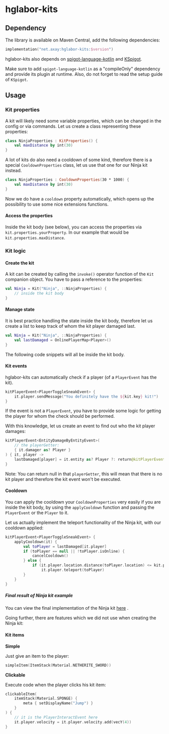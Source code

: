 # hglabor-kits

## Dependency

The library is available on Maven Central, add the following dependencies:

```kotlin
implementation("net.axay:hglabor-kits:$version")
```

hglabor-kits also depends on [spigot-language-kotlin](https://github.com/bluefireoly/spigot-language-kotlin)
and [KSpigot](https://github.com/bluefireoly/KSpigot).

Make sure to add `spigot-language-kotlin` as a "compileOnly" dependency and provide its plugin at runtime. Also, do not
forget to read the setup guide of `KSpigot`.

## Usage

### Kit properties

A kit will likely need some variable properties, which can be changed in the config or via commands. Let us create a
class representing these properties:

```kotlin
class NinjaProperties : KitProperties() {
    val maxDistance by int(30)
}
```

A lot of kits do also need a cooldown of some kind, therefore there is a special `CooldownProperties` class, let us use
that one for our Ninja kit instead.

```kotlin
class NinjaProperties : CooldownProperties(30 * 1000) {
    val maxDistance by int(30)
}
```

Now we do have a `cooldown` property automatically, which opens up the possibility to use some nice extensions
functions.

#### Access the properties

Inside the kit body (see below), you can access the properties via `kit.properties.yourProperty`. In our example that
would be `kit.properties.maxDistance`.

### Kit logic

#### Create the kit

A kit can be created by calling the `invoke()` operator function of the `Kit` companion object. You have to pass a
reference to the properties:

```kotlin
val Ninja = Kit("Ninja", ::NinjaProperties) {
    // inside the kit body
}
```

#### Manage state

It is best practice handling the state inside the kit body, therefore let us create a list to keep track of whom the kit
player damaged last.

```kotlin
val Ninja = Kit("Ninja", ::NinjaProperties) {
    val lastDamaged = OnlinePlayerMap<Player>()
}
```

The following code snippets will all be inside the kit body.

#### Kit events

hglabor-kits can automatically check if a player (of a `PlayerEvent` has the kit).

```kotlin
kitPlayerEvent<PlayerToggleSneakEvent> {
    it.player.sendMessage("You definitely have the ${kit.key} kit!")
}
```

If the event is not a `PlayerEvent`, you have to provide some logic for getting the player for whom the check should be
performed.

With this knowledge, let us create an event to find out who the kit player damages:

```kotlin
kitPlayerEvent<EntityDamageByEntityEvent>(
    // the playerGetter:
    { it.damager as? Player }
) { it, player ->
    lastDamaged[player] = it.entity as? Player ?: return@kitPlayerEvent
}
```

Note: You can return null in that `playerGetter`, this will mean that there is no kit player and therefore the kit event
won't be executed.

#### Cooldown

You can apply the cooldown your `CooldownProperties` very easily if you are inside the kit body, by using
the `applyCooldown` function and passing the `PlayerEvent` or the `Player` to it.

Let us actually implement the teleport functionality of the Ninja kit, with our cooldown applied:

```kotlin
kitPlayerEvent<PlayerToggleSneakEvent> {
    applyCooldown(it) {
        val toPlayer = lastDamaged[it.player]
        if (toPlayer == null || !toPlayer.isOnline) {
            cancelCooldown()
        } else {
            if (it.player.location.distance(toPlayer.location) <= kit.properties.maxDistance)
                it.player.teleport(toPlayer)
        }
    }
}
```

##### Final result of Ninja kit example

You can view the final implementation of the Ninja
kit [here](https://github.com/bluefireoly/hglabor-kits/blob/main/src/main/kotlin/net/axay/kotlinkitapi/implementation/Ninja.kt)
.

Going further, there are features which we did not use when creating the Ninja kit:

#### Kit items

**Simple**

Just give an item to the player:

```kotlin
simpleItem(ItemStack(Material.NETHERITE_SWORD))
```

**Clickable**

Execute code when the player clicks his kit item:

```kotlin
clickableItem(
    itemStack(Material.SPONGE) {
        meta { setDisplayName("Jump") }
    }
) {
    // it is the PlayerInteractEvent here
    it.player.velocity = it.player.velocity.add(vecY(4))
}
```
